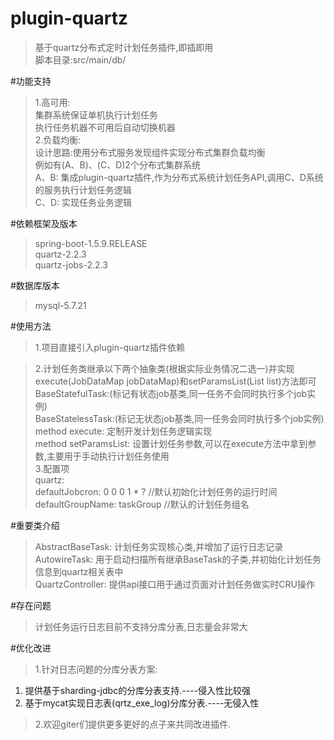 # plugin-quartz  
> 基于quartz分布式定时计划任务插件,即插即用  
> 脚本目录:src/main/db/  

#功能支持  
> 1.高可用:  
  集群系统保证单机执行计划任务  
  执行任务机器不可用后自动切换机器  
> 2.负载均衡:  
  设计思路:使用分布式服务发现组件实现分布式集群负载均衡  
  例如有(A、B)、(C、D)2个分布式集群系统  
  A、B: 集成plugin-quartz插件,作为分布式系统计划任务API,调用C、D系统的服务执行计划任务逻辑  
  C、D: 实现任务业务逻辑  


#依赖框架及版本  
> spring-boot-1.5.9.RELEASE  
> quartz-2.2.3  
> quartz-jobs-2.2.3  

#数据库版本  
> mysql-5.7.21  

#使用方法  
> 1.项目直接引入plugin-quartz插件依赖  

> 2.计划任务类继承以下两个抽象类(根据实际业务情况二选一)并实现execute(JobDataMap jobDataMap)和setParamsList(List<String> list)方法即可  
  BaseStatefulTask:(标记有状态job基类,同一任务不会同时执行多个job实例)  
  BaseStatelessTask:(标记无状态job基类,同一任务会同时执行多个job实例)  
  method execute: 定制开发计划任务逻辑实现  
  method setParamsList: 设置计划任务参数,可以在execute方法中拿到参数,主要用于手动执行计划任务使用  
> 3.配置项  
  quartz:  
    defaultJobcron: 0 0 0 1 * ?     //默认初始化计划任务的运行时间  
    defaultGroupName: taskGroup     //默认的计划任务组名  
  
#重要类介绍  
> AbstractBaseTask: 计划任务实现核心类,并增加了运行日志记录  
> AutowireTask: 用于启动扫描所有继承BaseTask的子类,并初始化计划任务信息到quartz相关表中  
> QuartzController: 提供api接口用于通过页面对计划任务做实时CRU操作  
 
 #存在问题  
> 计划任务运行日志目前不支持分库分表,日志量会非常大  
 
 #优化改进  
> 1.针对日志问题的分库分表方案:  
  1) 提供基于sharding-jdbc的分库分表支持.----侵入性比较强  
  2) 基于mycat实现日志表(qrtz_exe_log)分库分表.----无侵入性  
  
> 2.欢迎giter们提供更多更好的点子来共同改进插件.  
 
 


